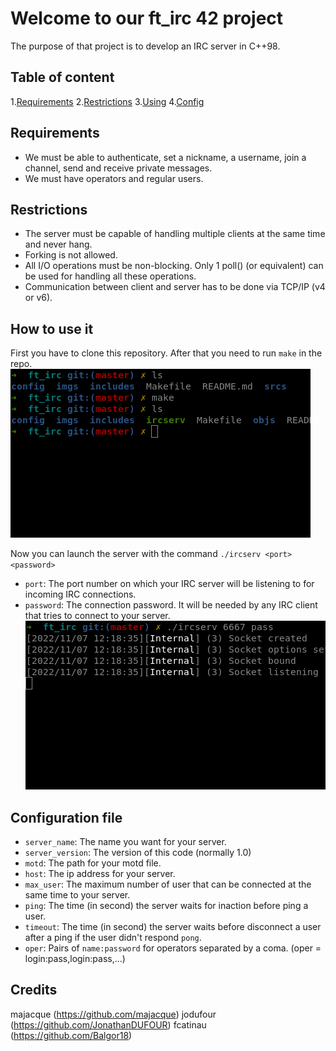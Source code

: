 # Welcome to our ft_irc 42 project

The purpose of that project is to develop an IRC server in C++98.

## Table of content
1.[Requirements](#requirements)
2.[Restrictions](#restrictions)
3.[Using](#how-to-use-it)
4.[Config](#configuration-file)

## Requirements
* We must be able to authenticate, set a nickname, a username, join a channel, send and receive private messages.
* We must have operators and regular users.

## Restrictions
* The server must be capable of handling multiple clients at the same time and never hang.
* Forking is not allowed.
* All I/O operations must be non-blocking. Only 1 poll() (or equivalent) can be used for handling all these operations.
* Communication between client and server has to be done via TCP/IP (v4 or v6).

## How to use it
First you have to clone this repository. After that you need to run ```make``` in the repo.
![Make](imgs/make.png)

Now you can launch the server with the command ```./ircserv <port> <password>```
* ```port```: The port number on which your IRC server will be listening to for incoming IRC connections.
* ```password```:  The connection password. It will be needed by any IRC client that tries to connect to your server.
![Run](imgs/run.png)

## Configuration file
* ```server_name```: The name you want for your server.
* ```server_version```: The version of this code (normally 1.0)
* ```motd```: The path for your motd file.
* ```host```: The ip address for your server.
* ```max_user```: The maximum number of user that can be connected at the same time to your server.
* ```ping```: The time (in second) the server waits for inaction before ping a user.
* ```timeout```: The time (in second) the server waits before disconnect a user after a ping if the user didn't respond ```pong```.
* ```oper```: Pairs of ```name:password``` for operators separated by a coma. (oper = login:pass,login:pass,...)

## Credits
majacque (https://github.com/majacque)
jodufour (https://github.com/JonathanDUFOUR)
fcatinau (https://github.com/Balgor18)

